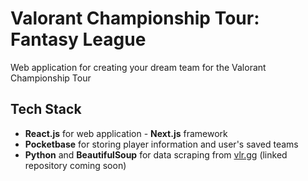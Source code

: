 # Valorant Championship Tour: Fantasy League

Web application for creating your dream team for the Valorant Championship Tour

## Tech Stack

-   **React.js** for web application - **Next.js** framework
-   **Pocketbase** for storing player information and user's saved teams
-   **Python** and **BeautifulSoup** for data scraping from [vlr.gg](https://www.vlr.gg/) (linked repository coming soon)
